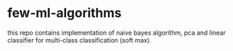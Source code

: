 # few-ml-algorithms
this repo contains implementation of naive bayes algorithm, pca and linear classifier for multi-class classification (soft max).
